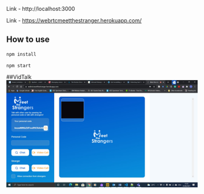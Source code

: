  

Link - http://localhost:3000

Link - https://webrtcmeetthestranger.herokuapp.com/


## How to use 

```
npm install
```

```
npm start
```

##VidTalk
![VidTalk](img/WebRTC-meet-the-strangers.jpg)
